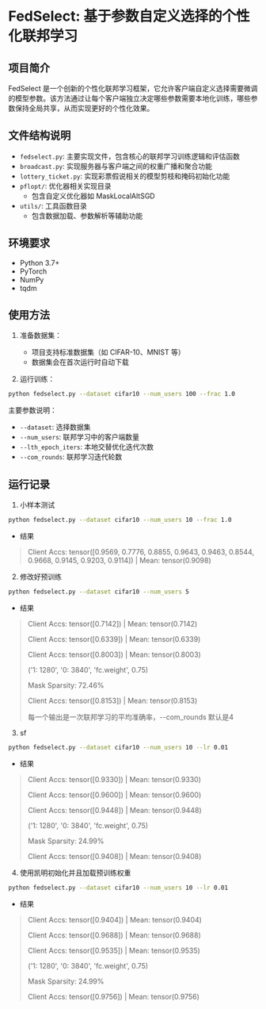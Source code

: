 # FedSelect: 基于参数自定义选择的个性化联邦学习


## 项目简介

FedSelect 是一个创新的个性化联邦学习框架，它允许客户端自定义选择需要微调的模型参数。该方法通过让每个客户端独立决定哪些参数需要本地化训练，哪些参数保持全局共享，从而实现更好的个性化效果。

## 文件结构说明

- `fedselect.py`: 主要实现文件，包含核心的联邦学习训练逻辑和评估函数
- `broadcast.py`: 实现服务器与客户端之间的权重广播和聚合功能
- `lottery_ticket.py`: 实现彩票假说相关的模型剪枝和掩码初始化功能
- `pflopt/`: 优化器相关实现目录
  - 包含自定义优化器如 MaskLocalAltSGD
- `utils/`: 工具函数目录
  - 包含数据加载、参数解析等辅助功能

## 环境要求

- Python 3.7+
- PyTorch
- NumPy
- tqdm


## 使用方法

1. 准备数据集：
   - 项目支持标准数据集（如 CIFAR-10、MNIST 等）
   - 数据集会在首次运行时自动下载

2. 运行训练：
```bash
python fedselect.py --dataset cifar10 --num_users 100 --frac 1.0
```

主要参数说明：
- `--dataset`: 选择数据集
- `--num_users`: 联邦学习中的客户端数量
- `--lth_epoch_iters`: 本地交替优化迭代次数
- `--com_rounds`: 联邦学习迭代轮数


## 运行记录

1. 小样本测试

```bash
python fedselect.py --dataset cifar10 --num_users 10 --frac 1.0
```

- 结果
> Client Accs:  tensor([0.9569, 0.7776, 0.8855, 0.9643, 0.9463, 0.8544, 0.9668, 0.9145, 0.9203, 0.9114])  | Mean:  tensor(0.9098)

2. 修改好预训练
```bash
python fedselect.py --dataset cifar10 --num_users 5
```
- 结果
> Client Accs:  tensor([0.7142])  | Mean:  tensor(0.7142)
> 
> Client Accs:  tensor([0.6339])  | Mean:  tensor(0.6339)
> 
> Client Accs:  tensor([0.8003])  | Mean:  tensor(0.8003)
> 
> ('1: 1280', '0: 3840', 'fc.weight', 0.75)
> 
> Mask Sparsity: 72.46%
> 
> Client Accs:  tensor([0.8153])  | Mean:  tensor(0.8153)
> 
> 每一个输出是一次联邦学习的平均准确率，--com_rounds 默认是4

3. sf
```bash
python fedselect.py --dataset cifar10 --num_users 10 --lr 0.01
```

- 结果
> 
> Client Accs:  tensor([0.9330])  | Mean:  tensor(0.9330)
> 
> Client Accs:  tensor([0.9600])  | Mean:  tensor(0.9600)
> 
> Client Accs:  tensor([0.9448])  | Mean:  tensor(0.9448)
> 
> ('1: 1280', '0: 3840', 'fc.weight', 0.75)
> 
> Mask Sparsity: 24.99%
> 
> Client Accs:  tensor([0.9408])  | Mean:  tensor(0.9408)
> 
4. 使用凯明初始化并且加载预训练权重
```bash
python fedselect.py --dataset cifar10 --num_users 10 --lr 0.01
```

- 结果

> Client Accs:  tensor([0.9404])  | Mean:  tensor(0.9404)
> 
> Client Accs:  tensor([0.9688])  | Mean:  tensor(0.9688)
> 
> Client Accs:  tensor([0.9535])  | Mean:  tensor(0.9535)
> 
> ('1: 1280', '0: 3840', 'fc.weight', 0.75)
> 
> Mask Sparsity: 24.99%
> 
> Client Accs:  tensor([0.9756])  | Mean:  tensor(0.9756)
